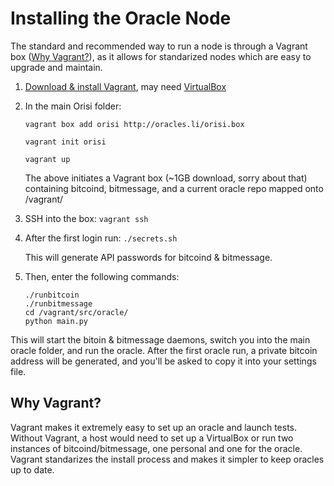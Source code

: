 # Installing the Oracle Node

The standard and recommended way to run a node is through a Vagrant box ([Why Vagrant?](#why-vagrant)), as it allows for standarized nodes which are easy to upgrade and maintain.

1. [Download & install Vagrant](http://www.vagrantup.com/), may need [VirtualBox](https://www.virtualbox.org/wiki/Downloads)

1. In the main Orisi folder:

    ```
    vagrant box add orisi http://oracles.li/orisi.box

    vagrant init orisi

    vagrant up

    ```

    The above initiates a Vagrant box (~1GB download, sorry about that) containing bitcoind, bitmessage, and a current oracle repo mapped onto /vagrant/

1. SSH into the box: `vagrant ssh`

1. After the first login run: `./secrets.sh`

    This will generate API passwords for bitcoind & bitmessage.

1. Then, enter the following commands:

    ```
    ./runbitcoin
    ./runbitmessage
    cd /vagrant/src/oracle/
    python main.py
    ```

This will start the bitoin & bitmessage daemons, switch you into the main oracle folder, and run the oracle.
After the first oracle run, a private bitcoin address will be generated, and you'll be asked to copy it into your settings file.

## Why Vagrant?

Vagrant makes it extremely easy to set up an oracle and launch tests. Without Vagrant, a host would need to set up a VirtualBox or run two instances of bitcoind/bitmessage, one personal and one for the oracle. Vagrant standarizes the install process and makes it simpler to keep oracles up to date.
